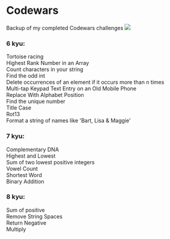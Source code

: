 # Codewars
Backup of my completed Codewars challenges
<img src="https://www.codewars.com/users/Lizette95/badges/large">

### 6 kyu:
Tortoise racing  
Highest Rank Number in an Array  
Count characters in your string  
Find the odd int  
Delete occurrences of an element if it occurs more than n times  
Multi-tap Keypad Text Entry on an Old Mobile Phone  
Replace With Alphabet Position  
Find the unique number  
Title Case  
Rot13  
Format a string of names like 'Bart, Lisa & Maggie'  

### 7 kyu:
Complementary DNA  
Highest and Lowest  
Sum of two lowest positive integers  
Vowel Count  
Shortest Word  
Binary Addition  

### 8 kyu:
Sum of positive  
Remove String Spaces  
Return Negative  
Multiply  
